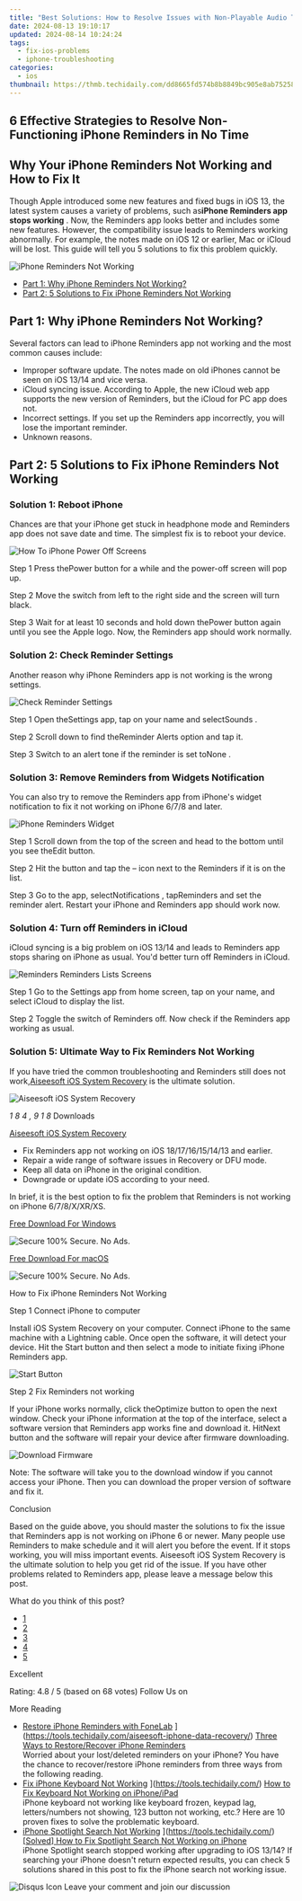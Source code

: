 ```yaml
---
title: "Best Solutions: How to Resolve Issues with Non-Playable Audio Tracks on Your iPhone (Models X, 8, 7, 6, and 5)"
date: 2024-08-13 19:10:17
updated: 2024-08-14 10:24:24
tags:
  - fix-ios-problems
  - iphone-troubleshooting
categories:
  - ios
thumbnail: https://thmb.techidaily.com/dd8665fd574b8b8849bc905e8ab75258e662c1b7c7637037d5e86d15b1b9eaa1.png
---
```


## 6 Effective Strategies to Resolve Non-Functioning iPhone Reminders in No Time

## Why Your iPhone Reminders Not Working and How to Fix It

 Though Apple introduced some new features and fixed bugs in iOS 13, the latest system causes a variety of problems, such as**iPhone Reminders app stops working** . Now, the Reminders app looks better and includes some new features. However, the compatibility issue leads to Reminders working abnormally. For example, the notes made on iOS 12 or earlier, Mac or iCloud will be lost. This guide will tell you 5 solutions to fix this problem quickly.

![iPhone Reminders Not Working](https://www.aiseesoft.com/images/solution/iphone-reminders-not-working/iphone-reminders-not-working.jpg)

* [Part 1: Why iPhone Reminders Not Working?](https://tools.techidaily.com/)
* [Part 2: 5 Solutions to Fix iPhone Reminders Not Working](https://tools.techidaily.com/)

## Part 1: Why iPhone Reminders Not Working?

 Several factors can lead to iPhone Reminders app not working and the most common causes include:

* Improper software update. The notes made on old iPhones cannot be seen on iOS 13/14 and vice versa.
* iCloud syncing issue. According to Apple, the new iCloud web app supports the new version of Reminders, but the iCloud for PC app does not.
* Incorrect settings. If you set up the Reminders app incorrectly, you will lose the important reminder.
* Unknown reasons.

## Part 2: 5 Solutions to Fix iPhone Reminders Not Working

### Solution 1: Reboot iPhone

 Chances are that your iPhone get stuck in headphone mode and Reminders app does not save date and time. The simplest fix is to reboot your device.

![How To iPhone Power Off Screens](https://www.aiseesoft.com/images/solution/iphone-reminders-not-working/how-to-iphone-power-off-screens.jpg)

Step 1 Press thePower button for a while and the power-off screen will pop up.

Step 2 Move the switch from left to the right side and the screen will turn black.

Step 3 Wait for at least 10 seconds and hold down thePower button again until you see the Apple logo. Now, the Reminders app should work normally.

### Solution 2: Check Reminder Settings

 Another reason why iPhone Reminders app is not working is the wrong settings.

![Check Reminder Settings](https://www.aiseesoft.com/images/solution/iphone-reminders-not-working/check-reminder-settings.jpg)

Step 1 Open theSettings app, tap on your name and selectSounds .

Step 2 Scroll down to find theReminder Alerts option and tap it.

Step 3 Switch to an alert tone if the reminder is set toNone .

### Solution 3: Remove Reminders from Widgets Notification

 You can also try to remove the Reminders app from iPhone's widget notification to fix it not working on iPhone 6/7/8 and later.

![iPhone Reminders Widget](https://www.aiseesoft.com/images/solution/iphone-reminders-not-working/iphone-reminders-widget.jpg)

Step 1 Scroll down from the top of the screen and head to the bottom until you see theEdit button.

Step 2 Hit the button and tap the – icon next to the Reminders if it is on the list.

Step 3 Go to the app, selectNotifications , tapReminders and set the reminder alert. Restart your iPhone and Reminders app should work now.

### Solution 4: Turn off Reminders in iCloud

 iCloud syncing is a big problem on iOS 13/14 and leads to Reminders app stops sharing on iPhone as usual. You'd better turn off Reminders in iCloud.

![Reminders Reminders Lists Screens](https://www.aiseesoft.com/images/solution/iphone-reminders-not-working/reminders-reminders-lists-screens.jpg)

Step 1 Go to the Settings app from home screen, tap on your name, and select iCloud to display the list.

Step 2 Toggle the switch of Reminders off. Now check if the Reminders app working as usual.

### Solution 5: Ultimate Way to Fix Reminders Not Working

 If you have tried the common troubleshooting and Reminders still does not work,[Aiseesoft iOS System Recovery](https://tools.techidaily.com/aiseesoft/ios-system-recovery/) is the ultimate solution.

![Aiseesoft iOS System Recovery](https://www.aiseesoft.com/images/ios-system-recovery/box-1.png)

_1_ _8_ _4_ _,_ _9_ _1_ _8_  Downloads

[Aiseesoft iOS System Recovery](https://tools.techidaily.com/aiseesoft/ios-system-recovery/)

* Fix Reminders app not working on iOS 18/17/16/15/14/13 and earlier.
* Repair a wide range of software issues in Recovery or DFU mode.
* Keep all data on iPhone in the original condition.
* Downgrade or update iOS according to your need.

 In brief, it is the best option to fix the problem that Reminders is not working on iPhone 6/7/8/X/XR/XS.

[Free Download For Windows](https://secure.2checkout.com/order/cart.php?PRODS=4644627&QTY=1&AFFILIATE=108875)

![Secure](https://www.aiseesoft.com/images/product/secure.svg) 100% Secure. No Ads.

[Free Download For macOS](https://secure.2checkout.com/order/cart.php?PRODS=4659467&QTY=1&AFFILIATE=108875)

![Secure](https://www.aiseesoft.com/images/product/secure.svg) 100% Secure. No Ads.

How to Fix iPhone Reminders Not Working

Step 1 Connect iPhone to computer

 Install iOS System Recovery on your computer. Connect iPhone to the same machine with a Lightning cable. Once open the software, it will detect your device. Hit the Start button and then select a mode to initiate fixing iPhone Reminders app.

![Start Button](https://www.aiseesoft.com/images/ios-system-recovery/start-button.jpg)

Step 2 Fix Reminders not working

 If your iPhone works normally, click theOptimize button to open the next window. Check your iPhone information at the top of the interface, select a software version that Reminders app works fine and download it. HitNext button and the software will repair your device after firmware downloading.

![Download Firmware](https://www.aiseesoft.com/images/ios-system-recovery/download-firmware.jpg)

Note: The software will take you to the download window if you cannot access your iPhone. Then you can download the proper version of software and fix it.

Conclusion

 Based on the guide above, you should master the solutions to fix the issue that Reminders app is not working on iPhone 6 or newer. Many people use Reminders to make schedule and it will alert you before the event. If it stops working, you will miss important events. Aiseesoft iOS System Recovery is the ultimate solution to help you get rid of the issue. If you have other problems related to Reminders app, please leave a message below this post.

What do you think of this post?

* [1](https://tools.techidaily.com/)
* [2](https://tools.techidaily.com/)
* [3](https://tools.techidaily.com/)
* [4](https://tools.techidaily.com/)
* [5](https://tools.techidaily.com/)

Excellent

Rating: 4.8 / 5 (based on 68 votes) Follow Us on [](https://www.facebook.com/aiseesoft) [](https://twitter.com/AiseesoftStudio) [](https://www.youtube.com/c/aiseesoft)

More Reading

* [Restore iPhone Reminders with FoneLab](https://www.aiseesoft.com/images/more-reading/recover-iphone-reminders-with-fonelab-s.jpg) ](https://tools.techidaily.com/aiseesoft-iphone-data-recovery/) [Three Ways to Restore/Recover iPhone Reminders](https://tools.techidaily.com/aiseesoft-iphone-data-recovery/)  
 Worried about your lost/deleted reminders on your iPhone? You have the chance to recover/restore iPhone reminders from three ways from the following reading.
* [Fix iPhone Keyboard Not Working](https://www.aiseesoft.com/images/more-reading/iphone-keyboard-not-working-s.jpg) ](https://tools.techidaily.com/) [How to Fix Keyboard Not Working on iPhone/iPad](https://tools.techidaily.com/)  
 iPhone keyboard not working like keyboard frozen, keypad lag, letters/numbers not showing, 123 button not working, etc.? Here are 10 proven fixes to solve the problematic keyboard.
* [iPhone Spotlight Search Not Working](https://www.aiseesoft.com/images/more-reading/iphone-spotlight-search-not-working-s.jpg) ](https://tools.techidaily.com/) [ \[Solved\] How to Fix Spotlight Search Not Working on iPhone](https://tools.techidaily.com/)  
 iPhone Spotlight search stopped working after upgrading to iOS 13/14? If searching your iPhone doesn't return expected results, you can check 5 solutions shared in this post to fix the iPhone search not working issue.

![Disqus Icon](https://www.aiseesoft.com/images/article/disqus-icon.png) Leave your comment and join our discussion

<ins class="adsbygoogle"
     style="display:block"
     data-ad-format="autorelaxed"
     data-ad-client="ca-pub-7571918770474297"
     data-ad-slot="1223367746"></ins>



<ins class="adsbygoogle"
     style="display:block"
     data-ad-client="ca-pub-7571918770474297"
     data-ad-slot="8358498916"
     data-ad-format="auto"
     data-full-width-responsive="true"></ins>
